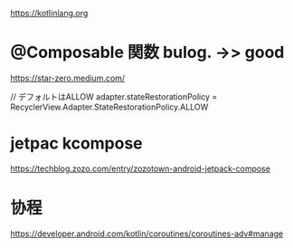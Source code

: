 https://kotlinlang.org

# @Composable 関数 bulog. ->> good
https://star-zero.medium.com/

// デフォルトはALLOW
        adapter.stateRestorationPolicy = RecyclerView.Adapter.StateRestorationPolicy.ALLOW

# jetpac kcompose
https://techblog.zozo.com/entry/zozotown-android-jetpack-compose

# 协程
https://developer.android.com/kotlin/coroutines/coroutines-adv#manage
